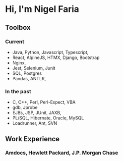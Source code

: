 # Hi, I'm Nigel Faria

## Toolbox
### Current
- Java, Python, Javascript, Typescript, 
- React, AlpineJS, HTMX, Django, Bootstrap
- Nginx, 
- Jest, Selenium, Junit
- SQL, Postgres
- Pandas, ANTLR, 

### In the past
- C, C++, Perl, Perl-Expect, VBA
- gdb, Jprobe
- EJBs, JSP, JUnit, JAXB,
- PL/SQL, Hibernate, Oracle, MySQL
- Loadrunner, Ant, SVN


## Work Experience

### Amdocs, Hewlett Packard, J.P. Morgan Chase

<!--
**nigelfaria/nigelfaria** is a ✨ _special_ ✨ repository because its `README.md` (this file) appears on your GitHub profile.

Here are some ideas to get you started:

- 🔭 I’m currently working on ...
- 🌱 I’m currently learning ...
- 👯 I’m looking to collaborate on ...
- 🤔 I’m looking for help with ...
- 💬 Ask me about ...
- 📫 How to reach me: ...
- 😄 Pronouns: ...
- ⚡ Fun fact: ...
-->
